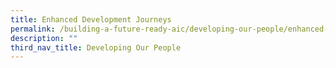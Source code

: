 ```yaml
---
title: Enhanced Development Journeys
permalink: /building-a-future-ready-aic/developing-our-people/enhanced-development-journeys/
description: ""
third_nav_title: Developing Our People
---
```

